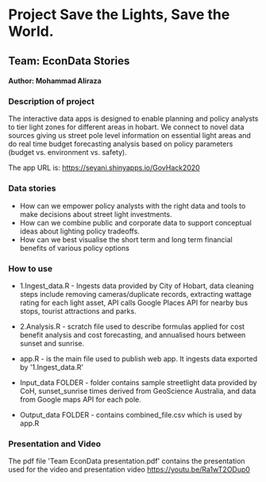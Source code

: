 # Project Save the Lights, Save the World. 
## Team: EconData Stories
#### Author: Mohammad Aliraza


### Description of project

The interactive data apps is designed to enable planning and policy analysts to tier light zones for different areas in hobart. We connect to novel data sources giving us street pole level information on essential light areas and do real time budget forecasting analysis based on policy parameters (budget vs. environment vs. safety).

The app URL is: https://seyani.shinyapps.io/GovHack2020

### Data stories

- How can we empower policy analysts with the right data and tools to make decisions about street light investments.
- How can we combine public and corporate data to support conceptual ideas about lighting policy tradeoffs.
- How can we best visualise the short term and long term financial benefits of various policy options

### How to use

- 1.Ingest_data.R - Ingests data provided by City of Hobart, data cleaning steps include removing cameras/duplicate records, extracting wattage rating for each light asset,
                  API calls Google Places API for nearby bus stops, tourist attractions and parks.
- 2.Analysis.R - scratch file used to describe formulas applied for cost benefit analysis and cost forecasting, and annualised hours between sunset and sunrise.
- app.R - is the main file used to publish web app. It ingests data exported by '1.Ingest_data.R' 


- Input_data FOLDER - folder contains sample streetlight data provided by CoH, sunset_sunrise times derived from GeoScience Australia, and data from Google maps API for each pole.
- Output_data FOLDER - contains combined_file.csv which is used by app.R

### Presentation and Video
The pdf file 'Team EconData presentation.pdf' contains the presentation used for the video and presentation video 
https://youtu.be/Ra1wT2ODup0







